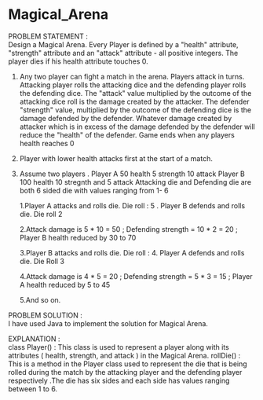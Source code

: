 # Magical_Arena
PROBLEM STATEMENT :                                                                                                              
Design a Magical Arena. Every Player is defined by a "health" attribute, "strength" attribute and an "attack" attribute - all positive integers. The player dies if his health attribute touches 0.

1. Any two player can fight a match in the arena. Players attack in turns. Attacking player rolls the attacking dice and the defending player rolls the defending dice. The "attack" value multiplied by the outcome of the attacking dice roll is the damage created by the attacker. The defender "strength" value, multiplied by the outcome of the defending dice is the damage defended by the defender. Whatever damage created by attacker which is in excess of the damage defended by the defender will reduce the "health" of the defender. Game ends when any players health reaches 0

2. Player with lower health attacks first at the start of a match.
3. Assume two players . Player A 50 health 5 strength 10 attack Player B 100 health 10 stregnth and 5 attack 
   Attacking die and Defending die are both 6 sided die with values ranging from 1- 6

   1.Player A attacks and rolls die. Die roll : 5 . Player B defends and rolls die. Die roll 2

   2.Attack damage is 5 * 10 = 50 ; Defending strength = 10 * 2 = 20 ; Player B health reduced by 30 to 70

   3.Player B attacks and rolls die. Die roll : 4. Player A defends and rolls die. Die Roll 3

   4.Attack damage is 4 * 5 = 20 ; Defending strength = 5 * 3 = 15 ; Player A health reduced by 5 to 45

   5.And so on.

PROBLEM SOLUTION                                                                                               :                                                                                                              
I have used Java to implement the solution for Magical Arena.

EXPLANATION :                                                                                                              
class Player() : This class is used to represent a player along with its attributes ( health, strength, and attack ) in the Magical Arena.
rollDie() : This is a method in the Player class  used to represent the die that is being rolled during the match by the attacking player and the defending player respectively .The  die has six sides and each side has values ranging between 1 to 6.

